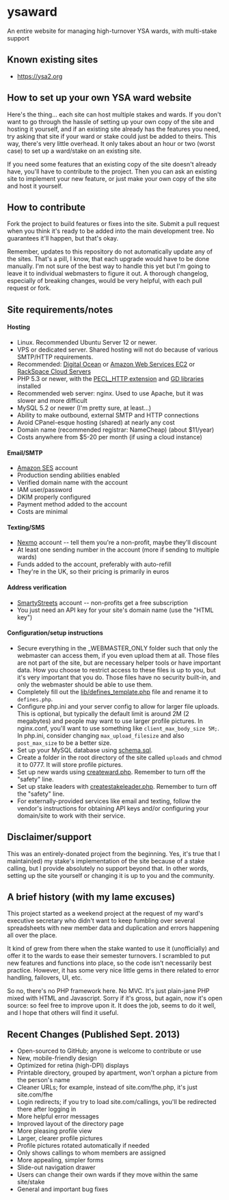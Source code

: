 ysaward
=======

An entire website for managing high-turnover YSA wards, with multi-stake support



Known existing sites
-----------------------

- https://ysa2.org



How to set up your own YSA ward website
-----------------------

Here's the thing... each site can host multiple stakes and wards. If you don't want
to go through the hassle of setting up your own copy of the site and hosting it yourself,
and if an existing site already has the features you need, try asking that site if your
ward or stake could just be added to theirs. This way, there's very little overhead.
It only takes about an hour or two (worst case) to set up a ward/stake on an existing site.

If you need some features that an existing copy of the site doesn't already have, you'll
have to contribute to the project. Then you can ask an existing site to implement your
new feature, or just make your own copy of the site and host it yourself.



How to contribute
-----------------------

Fork the project to build features or fixes into the site. Submit a pull request when
you think it's ready to be added into the main development tree. No guarantees it'll
happen, but that's okay.

Remember, updates to this repository do not automatically update any of the sites. That's
a pill, I know, that each upgrade would have to be done manually. I'm not sure of the best
way to handle this yet but I'm going to leave it to individual webmasters to figure it out.
A thorough changelog, especially of breaking changes, would be very helpful, with each
pull request or fork.



Site requirements/notes
-----------------------

#### Hosting

- Linux. Recommended Ubuntu Server 12 or newer.
- VPS or dedicated server. Shared hosting will not do because of various SMTP/HTTP requirements.
- Recommended: [Digital Ocean](http://www.digitalocean.com) or
	[Amazon Web Services EC2](http://aws.amazon.com/ec2/) or
	[RackSpace Cloud Servers](http://www.rackspace.com/cloud/servers/)
- PHP 5.3 or newer, with the [PECL_HTTP extension](http://php.net/manual/en/http.install.php) and
	[GD libraries](http://php.net/manual/en/book.image.php) installed
- Recommended web server: nginx. Used to use Apache, but it was slower and more difficult
- MySQL 5.2 or newer (I'm pretty sure, at least...)
- Ability to make outbound, external SMTP and HTTP connections
- Avoid CPanel-esque hosting (shared) at nearly any cost
- Domain name (recommended registrar: NameCheap) (about $11/year)
- Costs anywhere from $5-20 per month (if using a cloud instance)

#### Email/SMTP

- [Amazon SES](http://aws.amazon.com/ses/) account
- Production sending abilities enabled
- Verified domain name with the account
- IAM user/password
- DKIM properly configured
- Payment method added to the account
- Costs are minimal

#### Texting/SMS

- [Nexmo](http://www.nexmo.com) account -- tell them you're a non-profit, maybe they'll discount
- At least one sending number in the account (more if sending to multiple wards)
- Funds added to the account, preferably with auto-refill
- They're in the UK, so their pricing is primarily in euros

#### Address verification

- [SmartyStreets](http://smartystreets.com) account -- non-profits get a free subscription
- You just need an API key for your site's domain name (use the "HTML key")


#### Configuration/setup instructions

- Secure everything in the _WEBMASTER_ONLY folder such that only the webmaster can access them, if you even
upload them at all. Those files are not part of the site, but are necessary helper tools or have important data.
How you choose to restrict access to these files is up to you, but it's very important that you do. Those files
have no security built-in, and only the webmaster should be able to use them.
- Completely fill out the [lib/defines_template.php](https://github.com/mholt/ysaward/blob/master/lib/defines_template.php)
file and rename it to `defines.php`.
- Configure php.ini and your server config to allow for larger file uploads. This is optional, but typically the default limit is around 2M (2 megabytes) and people may want to use larger profile pictures. In nginx.conf, you'll want to use something like `client_max_body_size 5M;`. In php.ini, consider changing `max_upload_filesize` and also `post_max_size` to be a better size.
- Set up your MySQL database using [schema.sql](https://github.com/mholt/ysaward/blob/master/_WEBMASTER_ONLY/schema.sql).
- Create a folder in the root directory of the site called `uploads` and chmod it to 0777. It will store profile pictures.
- Set up new wards using [createward.php](https://github.com/mholt/ysaward/blob/master/_WEBMASTER_ONLY/createward.php).
Remember to turn off the "safety" line.
- Set up stake leaders with [createstakeleader.php](https://github.com/mholt/ysaward/blob/master/_WEBMASTER_ONLY/createstakeleader.php).
Remember to turn off the "safety" line.
- For externally-provided services like email and texting, follow the vendor's instructions for
obtaining API keys and/or configuring your domain/site to work with their service.



Disclaimer/support
-----------------------

This was an entirely-donated project from the beginning. Yes, it's true that I maintain(ed) my stake's
implementation of the site because of a stake calling, but I provide absolutely no support beyond that.
In other words, setting up the site yourself or changing it is up to you and the community.



A brief history (with my lame excuses)
-----------------------

This project started as a weekend project at the request of my ward's executive secretary
who didn't want to keep fumbling over several spreadsheets with new member data and duplication
and errors happening all over the place.

It kind of grew from there when the stake wanted to use it (unofficially) and offer it to
the wards to ease their semester turnovers. I scrambled to put new features and functions
into place, so the code isn't necessarily best practice. However, it has some very nice
little gems in there related to error handling, failovers, UI, etc.

So no, there's no PHP framework here. No MVC. It's just plain-jane PHP mixed with HTML and
Javascript. Sorry if it's gross, but again, now it's open source: so feel free to improve
upon it. It does the job, seems to do it well, and I hope that others will find it useful.



Recent Changes (Published Sept. 2013)
-----------------------

- Open-sourced to GitHub; anyone is welcome to contribute or use
- New, mobile-friendly design
- Optimized for retina (high-DPI) displays
- Printable directory, grouped by apartment, won't orphan a picture from the person's name
- Cleaner URLs; for example, instead of site.com/fhe.php, it's just site.com/fhe
- Login redirects; if you try to load site.com/callings, you'll be redirected there after logging in
- More helpful error messages
- Improved layout of the directory page
- More pleasing profile view
- Larger, clearer profile pictures
- Profile pictures rotated automatically if needed
- Only shows callings to whom members are assigned
- More appealing, simpler forms
- Slide-out navigation drawer
- Users can change their own wards if they move within the same site/stake
- General and important bug fixes